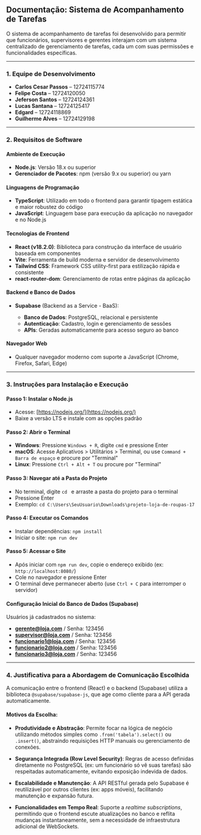 ## Documentação: Sistema de Acompanhamento de Tarefas

O sistema de acompanhamento de tarefas foi desenvolvido para permitir que funcionários, supervisores e gerentes interajam com um sistema centralizado de gerenciamento de tarefas, cada um com suas permissões e funcionalidades específicas.

---

### 1. Equipe de Desenvolvimento

* **Carlos Cesar Passos** – 12724115774
* **Felipe Costa** – 12724120050
* **Jeferson Santos** – 12724124361
* **Lucas Santana** – 12724125417
* **Edgard** – 12724118869
* **Guilherme Alves** – 12724129198

---

### 2. Requisitos de Software

#### Ambiente de Execução

* **Node.js**: Versão 18.x ou superior
* **Gerenciador de Pacotes**: npm (versão 9.x ou superior) ou yarn

#### Linguagens de Programação

* **TypeScript**: Utilizado em todo o frontend para garantir tipagem estática e maior robustez do código
* **JavaScript**: Linguagem base para execução da aplicação no navegador e no Node.js

#### Tecnologias de Frontend

* **React (v18.2.0)**: Biblioteca para construção da interface de usuário baseada em componentes
* **Vite**: Ferramenta de build moderna e servidor de desenvolvimento
* **Tailwind CSS**: Framework CSS utility-first para estilização rápida e consistente
* **react-router-dom**: Gerenciamento de rotas entre páginas da aplicação

#### Backend e Banco de Dados

* **Supabase** (Backend as a Service - BaaS):

  * **Banco de Dados**: PostgreSQL, relacional e persistente
  * **Autenticação**: Cadastro, login e gerenciamento de sessões
  * **APIs**: Geradas automaticamente para acesso seguro ao banco

#### Navegador Web

* Qualquer navegador moderno com suporte a JavaScript (Chrome, Firefox, Safari, Edge)

---

### 3. Instruções para Instalação e Execução

#### Passo 1: Instalar o Node.js

* Acesse: [https://nodejs.org/](https://nodejs.org/)
* Baixe a versão LTS e instale com as opções padrão

#### Passo 2: Abrir o Terminal

* **Windows**: Pressione `Windows + R`, digite `cmd` e pressione Enter
* **macOS**: Acesse Aplicativos > Utilitários > Terminal, ou use `Command + Barra de espaço` e procure por "Terminal"
* **Linux**: Pressione `Ctrl + Alt + T` ou procure por "Terminal"

#### Passo 3: Navegar até a Pasta do Projeto

* No terminal, digite `cd ` e arraste a pasta do projeto para o terminal
* Pressione Enter
* Exemplo: `cd C:\Users\SeuUsuario\Downloads\projeto-loja-de-roupas-17`

#### Passo 4: Executar os Comandos

* Instalar dependências: `npm install`
* Iniciar o site: `npm run dev`

#### Passo 5: Acessar o Site

* Após iniciar com `npm run dev`, copie o endereço exibido (ex: `http://localhost:8080/`)
* Cole no navegador e pressione Enter
* O terminal deve permanecer aberto (use `Ctrl + C` para interromper o servidor)

#### Configuração Inicial do Banco de Dados (Supabase)

Usuários já cadastrados no sistema:

* **[gerente@loja.com](mailto:gerente@loja.com)** / Senha: 123456
* **[supervisor@loja.com](mailto:supervisor@loja.com)** / Senha: 123456
* **[funcionario1@loja.com](mailto:funcionario1@loja.com)** / Senha: 123456
* **[funcionario2@loja.com](mailto:funcionario2@loja.com)** / Senha: 123456
* **[funcionario3@loja.com](mailto:funcionario3@loja.com)** / Senha: 123456

---

### 4. Justificativa para a Abordagem de Comunicação Escolhida

A comunicação entre o frontend (React) e o backend (Supabase) utiliza a biblioteca `@supabase/supabase-js`, que age como cliente para a API gerada automaticamente.

#### Motivos da Escolha:

* **Produtividade e Abstração**:
  Permite focar na lógica de negócio utilizando métodos simples como `.from('tabela').select()` ou `.insert()`, abstraindo requisições HTTP manuais ou gerenciamento de conexões.

* **Segurança Integrada (Row Level Security)**:
  Regras de acesso definidas diretamente no PostgreSQL (ex: um funcionário só vê suas tarefas) são respeitadas automaticamente, evitando exposição indevida de dados.

* **Escalabilidade e Manutenção**:
  A API RESTful gerada pelo Supabase é reutilizável por outros clientes (ex: apps móveis), facilitando manutenção e expansão futura.

* **Funcionalidades em Tempo Real**:
  Suporte a *realtime subscriptions*, permitindo que o frontend escute atualizações no banco e reflita mudanças instantaneamente, sem a necessidade de infraestrutura adicional de WebSockets.

